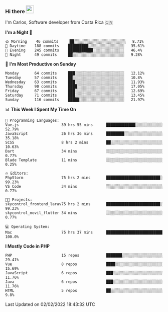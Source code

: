 ### Hi there <img src="https://media.giphy.com/media/hvRJCLFzcasrR4ia7z/giphy.gif" width="25px">

I'm Carlos, Software developer from Costa Rica 🇨🇷

<!--START_SECTION:waka-->
**I'm a Night 🦉** 

```text
🌞 Morning    46 commits     ██░░░░░░░░░░░░░░░░░░░░░░░   8.71% 
🌆 Daytime    188 commits    █████████░░░░░░░░░░░░░░░░   35.61% 
🌃 Evening    245 commits    ███████████░░░░░░░░░░░░░░   46.4% 
🌙 Night      49 commits     ██░░░░░░░░░░░░░░░░░░░░░░░   9.28%

```
📅 **I'm Most Productive on Sunday** 

```text
Monday       64 commits     ███░░░░░░░░░░░░░░░░░░░░░░   12.12% 
Tuesday      57 commits     ██░░░░░░░░░░░░░░░░░░░░░░░   10.8% 
Wednesday    63 commits     ███░░░░░░░░░░░░░░░░░░░░░░   11.93% 
Thursday     90 commits     ████░░░░░░░░░░░░░░░░░░░░░   17.05% 
Friday       67 commits     ███░░░░░░░░░░░░░░░░░░░░░░   12.69% 
Saturday     71 commits     ███░░░░░░░░░░░░░░░░░░░░░░   13.45% 
Sunday       116 commits    █████░░░░░░░░░░░░░░░░░░░░   21.97%

```


📊 **This Week I Spent My Time On** 

```text
💬 Programming Languages: 
Vue.js                   39 hrs 55 mins      █████████████░░░░░░░░░░░░   52.79% 
JavaScript               26 hrs 36 mins      ████████░░░░░░░░░░░░░░░░░   35.18% 
SCSS                     8 hrs 2 mins        ██░░░░░░░░░░░░░░░░░░░░░░░   10.63% 
Dart                     34 mins             ░░░░░░░░░░░░░░░░░░░░░░░░░   0.77% 
Blade Template           11 mins             ░░░░░░░░░░░░░░░░░░░░░░░░░   0.25%

🔥 Editors: 
PhpStorm                 75 hrs 2 mins       ████████████████████████░   99.23% 
VS Code                  34 mins             ░░░░░░░░░░░░░░░░░░░░░░░░░   0.77%

🐱‍💻 Projects: 
skycontrol_frontend_larav75 hrs 2 mins       ████████████████████████░   99.23% 
skycontrol_movil_flutter 34 mins             ░░░░░░░░░░░░░░░░░░░░░░░░░   0.77%

💻 Operating System: 
Mac                      75 hrs 37 mins      █████████████████████████   100.0%

```

**I Mostly Code in PHP** 

```text
PHP                      15 repos            ███████░░░░░░░░░░░░░░░░░░   29.41% 
Vue                      8 repos             ████░░░░░░░░░░░░░░░░░░░░░   15.69% 
JavaScript               6 repos             ███░░░░░░░░░░░░░░░░░░░░░░   11.76% 
Java                     6 repos             ███░░░░░░░░░░░░░░░░░░░░░░   11.76% 
HTML                     5 repos             ██░░░░░░░░░░░░░░░░░░░░░░░   9.8%

```



 Last Updated on 02/02/2022 18:43:32 UTC
<!--END_SECTION:waka-->
